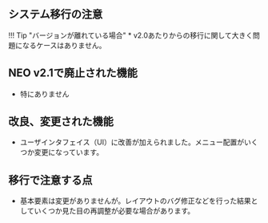 
## システム移行の注意

!!! Tip "バージョンが離れている場合"
    * v2.0あたりからの移行に関して大きく問題になるケースはありません。

## NEO v2.1で廃止された機能

* 特にありません

## 改良、変更された機能

* ユーザインタフェイス（UI）に改善が加えられました。メニュー配置がいくつか変更になっています。

## 移行で注意する点

* 基本要素は変更がありませんが。レイアウトのバグ修正などを行った結果としていくつか見た目の再調整が必要な場合があります。
